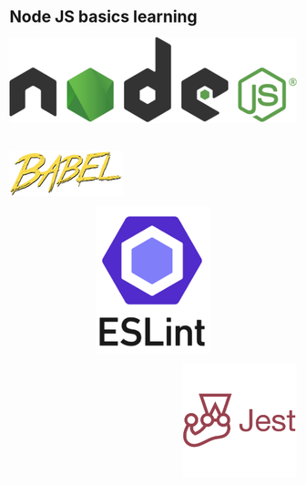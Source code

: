 # Node JS basics learning
<p align="center">
  <img src="images logo/nodejsDark.svg" alt="NodeJS" width="600"/>
</p>

$~$

<p align="left">
<img src="https://github.com/Bomays/holbertonschool-web_back_end/blob/55595969660a3fee31427c5f3a1e18d24993a438/images%20logo/babel.png" alt="Babel" width="200"/>
</p>
<p align="center">
<img src="https://github.com/Bomays/holbertonschool-web_back_end/blob/55595969660a3fee31427c5f3a1e18d24993a438/images%20logo/ESLint.png" alt="ESLint" width="200"/>
</p>
<p align="right">
<img src="https://github.com/Bomays/holbertonschool-web_back_end/blob/55595969660a3fee31427c5f3a1e18d24993a438/images%20logo/Jest%20Javascript.png" alt="Jest" width="200"/>
</p>
